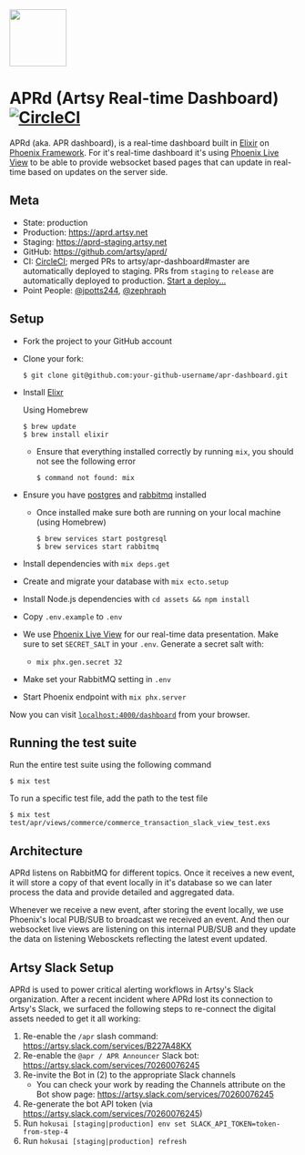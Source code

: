 <img src="/assets/static/images/APR.png" width="100px" />

# APRd (Artsy Real-time Dashboard) [![CircleCI](https://circleci.com/gh/artsy/aprd.svg?style=svg)](https://circleci.com/gh/artsy/aprd)

APRd (aka. APR dashboard), is a real-time dashboard built in [Elixir](https://elixir-lang.org/) on [Phoenix Framework](https://phoenixframework.org/). For it's real-time dashboard it's using [Phoenix Live View](https://github.com/phoenixframework/phoenix_live_view) to be able to provide websocket based pages that can update in real-time based on updates on the server side.

## Meta

- State: production
- Production: https://aprd.artsy.net
- Staging: https://aprd-staging.artsy.net
- GitHub: https://github.com/artsy/aprd/
- CI: [CircleCI](https://circleci.com/gh/artsy/apr-dashboard); merged PRs to artsy/apr-dashboard#master are automatically deployed to staging. PRs from `staging` to `release` are automatically deployed to production. [Start a deploy...](https://github.com/artsy/apr-dashboard/compare/release...staging?expand=1)
- Point People: [@jpotts244](https://github.com/jpotts244), [@zephraph][zephraph]

## Setup

- Fork the project to your GitHub account

- Clone your fork:
  ```
  $ git clone git@github.com:your-github-username/apr-dashboard.git
  ```
- Install [Elixr](https://elixir-lang.org/install.html)

  Using Homebrew
  ```
  $ brew update
  $ brew install elixir
  ```
  - Ensure that everything installed correctly by running `mix`, you should not see the following error
    ```
    $ command not found: mix
    ```

- Ensure you have [postgres](https://www.postgresql.org/download/) and [rabbitmq](https://www.rabbitmq.com/download.html) installed
  - Once installed make sure both are running on your local machine (using Homebrew)
    ```
    $ brew services start postgresql
    $ brew services start rabbitmq
    ```  
- Install dependencies with `mix deps.get`
- Create and migrate your database with `mix ecto.setup`
- Install Node.js dependencies with `cd assets && npm install`
- Copy `.env.example` to `.env`
- We use [Phoenix Live View](https://github.com/phoenixframework/phoenix_live_view) for our real-time data presentation. Make sure to set `SECRET_SALT` in your `.env`. Generate a secret salt with:
  - `mix phx.gen.secret 32`
- Make set your RabbitMQ setting in `.env`
- Start Phoenix endpoint with `mix phx.server`

Now you can visit [`localhost:4000/dashboard`](http://localhost:4000/dashboard) from your browser.

## Running the test suite

Run the entire test suite using the following command
```
$ mix test
```

To run a specific test file, add the path to the test file
```
$ mix test test/apr/views/commerce/commerce_transaction_slack_view_test.exs
```

## Architecture

APRd listens on RabbitMQ for different topics. Once it receives a new event, it will store a copy of that event locally in it's database so we can later process the data and provide detailed and aggregated data.

Whenever we receive a new event, after storing the event locally, we use Phoenix's local PUB/SUB to broadcast we received an event. And then our websocket live views are listening on this internal PUB/SUB and they update the data on listening Webosckets reflecting the latest event updated.

[zephraph]: https://github.com/zephraph

## Artsy Slack Setup

APRd is used to power critical alerting workflows in Artsy's Slack organization. After a recent incident where APRd lost its connection to Artsy's Slack, we surfaced the following steps to re-connect the digital assets needed to get it all working:

1. Re-enable the `/apr` slash command: https://artsy.slack.com/services/B227A48KX
1. Re-enable the `@apr / APR Announcer` Slack bot: https://artsy.slack.com/services/70260076245
1. Re-invite the Bot in (2) to the appropriate Slack channels
    - You can check your work by reading the Channels attribute on the Bot show page: https://artsy.slack.com/services/70260076245
1. Re-generate the bot API token (via https://artsy.slack.com/services/70260076245)
1. Run `hokusai [staging|production] env set SLACK_API_TOKEN=token-from-step-4`
1. Run `hokusai [staging|production] refresh`
